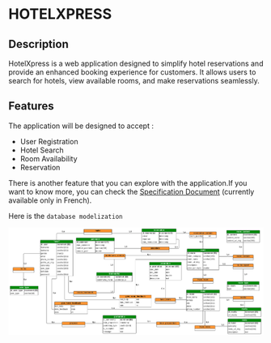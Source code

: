 # HOTELXPRESS 

## Description
HotelXpress is a web application designed to simplify hotel reservations and provide an enhanced booking experience for customers. It allows users to search for hotels, view available rooms, and make reservations seamlessly.

## Features
The application will be designed to accept : 
- User Registration
- Hotel Search
- Room Availability
- Reservation

There is another feature that you can explore with the application.If you want to know more, you can check the [Specification Document](./CDC_WebWizards.pdf) (currently available only in French).

Here is the `database modelization`

![Database Modelization](./database/MCD.png "Database Modezation")